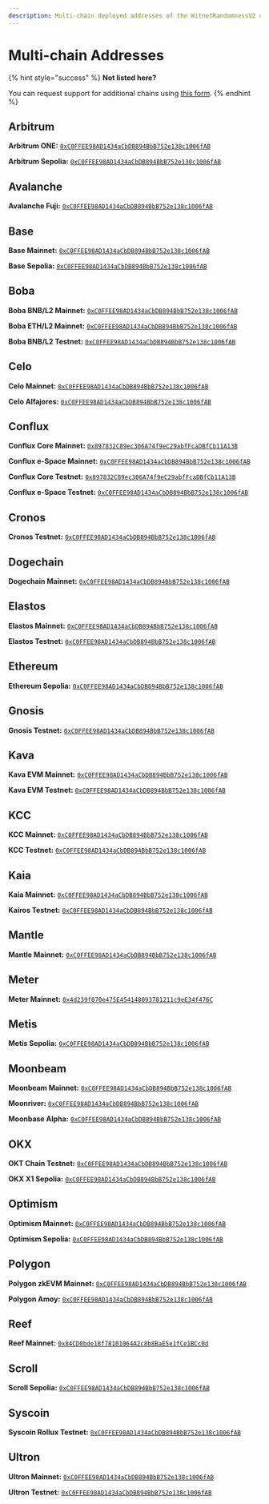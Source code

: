 ```yaml
---
description: Multi-chain deployed addresses of the WitnetRandomnessV2 contract.
---
```


# Multi-chain Addresses

{% hint style="success" %}
**Not listed here?**

You can request support for additional chains using [this form](https://tally.so/r/wMZDAn).
{% endhint %}

## Arbitrum

**Arbitrum ONE:** [`0xC0FFEE98AD1434aCbDB894BbB752e138c1006fAB`](https://arbiscan.io/address/0xC0FFEE98AD1434aCbDB894BbB752e138c1006fAB)

**Arbitrum Sepolia:** [`0xC0FFEE98AD1434aCbDB894BbB752e138c1006fAB`](https://sepolia.arbiscan.io/address/0xC0FFEE98AD1434aCbDB894BbB752e138c1006fAB)

## Avalanche

**Avalanche Fuji:** [`0xC0FFEE98AD1434aCbDB894BbB752e138c1006fAB`](https://testnet.snowtrace.io/address/0xC0FFEE98AD1434aCbDB894BbB752e138c1006fAB)

## Base

**Base Mainnet:** [`0xC0FFEE98AD1434aCbDB894BbB752e138c1006fAB`](https://basescan.com/address/0xC0FFEE98AD1434aCbDB894BbB752e138c1006fAB)

**Base Sepolia:** [`0xC0FFEE98AD1434aCbDB894BbB752e138c1006fAB`](https://base-sepolia.blockscout.com/0xC0FFEE98AD1434aCbDB894BbB752e138c1006fAB)

## Boba

**Boba BNB/L2 Mainnet:** [`0xC0FFEE98AD1434aCbDB894BbB752e138c1006fAB`](https://bnb.bobascan.com/address/0xC0FFEE98AD1434aCbDB894BbB752e138c1006fAB)

**Boba ETH/L2 Mainnet:** [`0xC0FFEE98AD1434aCbDB894BbB752e138c1006fAB`](https://bobascan.com/address/0xC0FFEE98AD1434aCbDB894BbB752e138c1006fAB)

**Boba BNB/L2 Testnet:** [`0xC0FFEE98AD1434aCbDB894BbB752e138c1006fAB`](https://bnb.testnet.bobascan.com/address/0xC0FFEE98AD1434aCbDB894BbB752e138c1006fAB)

## Celo

**Celo Mainnet:** [`0xC0FFEE98AD1434aCbDB894BbB752e138c1006fAB`](https://explorer.celo.org/address/0xC0FFEE98AD1434aCbDB894BbB752e138c1006fAB)

**Celo Alfajores:** [`0xC0FFEE98AD1434aCbDB894BbB752e138c1006fAB`](https://alfajores.celoscan.io/address/0xC0FFEE98AD1434aCbDB894BbB752e138c1006fAB)

## Conflux

**Conflux Core Mainnet:** [`0x897832C89ec306A74f9eC29abfFcaDBfCb11A13B`](https://confluxscan.io/address/0x897832C89ec306A74f9eC29abfFcaDBfCb11A13B)

**Conflux e-Space Mainnet:** [`0xC0FFEE98AD1434aCbDB894BbB752e138c1006fAB`](https://evm.confluxscan.net/address/0xC0FFEE98AD1434aCbDB894BbB752e138c1006fAB)

**Conflux Core Testnet:** [`0x897832C89ec306A74f9eC29abfFcaDBfCb11A13B`](https://testnet.confluxscan.io/address/0x897832C89ec306A74f9eC29abfFcaDBfCb11A13B)

**Conflux e-Space Testnet:** [`0xC0FFEE98AD1434aCbDB894BbB752e138c1006fAB`](https://evmtestnet.confluxscan.io/address/0xC0FFEE98AD1434aCbDB894BbB752e138c1006fAB)

## Cronos

**Cronos Testnet:** [`0xC0FFEE98AD1434aCbDB894BbB752e138c1006fAB`](https://testnet.cronoscan.com/address/0xC0FFEE98AD1434aCbDB894BbB752e138c1006fAB)

## Dogechain

**Dogechain Mainnet:** [`0xC0FFEE98AD1434aCbDB894BbB752e138c1006fAB`](https://explorer.dogechain.dog/address/0xC0FFEE98AD1434aCbDB894BbB752e138c1006fAB)

## Elastos

**Elastos Mainnet:** [`0xC0FFEE98AD1434aCbDB894BbB752e138c1006fAB`](https://esc.elastos.io/address/0xC0FFEE98AD1434aCbDB894BbB752e138c1006fAB)

**Elastos Testnet:** [`0xC0FFEE98AD1434aCbDB894BbB752e138c1006fAB`](https://esc-testnet.elastos.io/address/0xC0FFEE98AD1434aCbDB894BbB752e138c1006fAB)

## Ethereum

**Ethereum Sepolia:** [`0xC0FFEE98AD1434aCbDB894BbB752e138c1006fAB`](https://sepolia.etherscan.io/address/0xC0FFEE98AD1434aCbDB894BbB752e138c1006fAB)

## Gnosis

**Gnosis Testnet:** [`0xC0FFEE98AD1434aCbDB894BbB752e138c1006fAB`](https://blockscout.com/gnosis/chiado/address/0xC0FFEE98AD1434aCbDB894BbB752e138c1006fAB)

## Kava

**Kava EVM Mainnet:** [`0xC0FFEE98AD1434aCbDB894BbB752e138c1006fAB`](https://explorer.kava.io/address/0xC0FFEE98AD1434aCbDB894BbB752e138c1006fAB)

**Kava EVM Testnet:** [`0xC0FFEE98AD1434aCbDB894BbB752e138c1006fAB`](https://explorer.testnet.kava.io/address/0xC0FFEE98AD1434aCbDB894BbB752e138c1006fAB)

## KCC

**KCC Mainnet:** [`0xC0FFEE98AD1434aCbDB894BbB752e138c1006fAB`](https://scan.kcc.io/address/0xC0FFEE98AD1434aCbDB894BbB752e138c1006fAB)

**KCC Testnet:** [`0xC0FFEE98AD1434aCbDB894BbB752e138c1006fAB`](https://scan-testnet.kcc.network/address/0xC0FFEE98AD1434aCbDB894BbB752e138c1006fAB)

## Kaia

**Kaia Mainnet:** [`0xC0FFEE98AD1434aCbDB894BbB752e138c1006fAB`](https://kaiascan.io/account/0xC0FFEE98AD1434aCbDB894BbB752e138c1006fAB)

**Kairos Testnet:** [`0xC0FFEE98AD1434aCbDB894BbB752e138c1006fAB`](https://kairos.kaiascan.io/account/0xC0FFEE98AD1434aCbDB894BbB752e138c1006fAB)

## Mantle

**Mantle Mainnet:** [`0xC0FFEE98AD1434aCbDB894BbB752e138c1006fAB`](https://explorer.mantle.xyz/address/0xC0FFEE98AD1434aCbDB894BbB752e138c1006fAB)

## Meter

**Meter Mainnet:** [`0x4d239f070e475E454148093781211c9eE34f476C`](https://scan.meter.io/address/0x4d239f070e475E454148093781211c9eE34f476C)

## Metis

**Metis Sepolia:** [`0xC0FFEE98AD1434aCbDB894BbB752e138c1006fAB`](https://sepolia-explorer.metisdevops.link/address/0xC0FFEE98AD1434aCbDB894BbB752e138c1006fAB)

## Moonbeam

**Moonbeam Mainnet:** [`0xC0FFEE98AD1434aCbDB894BbB752e138c1006fAB`](https://moonscan.io/address/0xC0FFEE98AD1434aCbDB894BbB752e138c1006fAB)

**Moonriver:** [`0xC0FFEE98AD1434aCbDB894BbB752e138c1006fAB`](https://moonriver.moonscan.io/address/0xC0FFEE98AD1434aCbDB894BbB752e138c1006fAB)

**Moonbase Alpha:** [`0xC0FFEE98AD1434aCbDB894BbB752e138c1006fAB`](https://moonbase.moonscan.io/address/0xC0FFEE98AD1434aCbDB894BbB752e138c1006fAB)

## OKX

**OKT Chain Testnet:** [`0xC0FFEE98AD1434aCbDB894BbB752e138c1006fAB`](https://www.oklink.com/en/oktc-test/address/0xC0FFEE98AD1434aCbDB894BbB752e138c1006fAB)

**OKX X1 Sepolia:** [`0xC0FFEE98AD1434aCbDB894BbB752e138c1006fAB`](https://www.okx.com/web3/explorer/xlayer-test/address/0xC0FFEE98AD1434aCbDB894BbB752e138c1006fAB)

## Optimism

**Optimism Mainnet:** [`0xC0FFEE98AD1434aCbDB894BbB752e138c1006fAB`](https://optimistic.etherscan.io/address/0xC0FFEE98AD1434aCbDB894BbB752e138c1006fAB)

**Optimism Sepolia:** [`0xC0FFEE98AD1434aCbDB894BbB752e138c1006fAB`](https://sepolia-optimism.etherscan.io/address/0xC0FFEE98AD1434aCbDB894BbB752e138c1006fAB)

## Polygon

**Polygon zkEVM Mainnet:** [`0xC0FFEE98AD1434aCbDB894BbB752e138c1006fAB`](https://zkevm.polygonscan.com/address/0xC0FFEE98AD1434aCbDB894BbB752e138c1006fAB)

**Polygon Amoy:** [`0xC0FFEE98AD1434aCbDB894BbB752e138c1006fAB`](https://amoy.polygonscan.com/address/0xC0FFEE98AD1434aCbDB894BbB752e138c1006fAB)

## Reef

**Reef Mainnet:** [`0x84CD0bde18f78101064A2c8b8BaE5e1fCe1BCc0d`](https://reefscan.com/contract/0x84CD0bde18f78101064A2c8b8BaE5e1fCe1BCc0d)

## Scroll

**Scroll Sepolia:** [`0xC0FFEE98AD1434aCbDB894BbB752e138c1006fAB`](https://sepolia.etherscan.io/0xC0FFEE98AD1434aCbDB894BbB752e138c1006fAB)

## Syscoin

**Syscoin Rollux Testnet:** [`0xC0FFEE98AD1434aCbDB894BbB752e138c1006fAB`](https://rollux.tanenbaum.io/address/0xC0FFEE98AD1434aCbDB894BbB752e138c1006fAB)

## Ultron

**Ultron Mainnet:** [`0xC0FFEE98AD1434aCbDB894BbB752e138c1006fAB`](https://ulxscan.com/address/0xC0FFEE98AD1434aCbDB894BbB752e138c1006fAB)

**Ultron Testnet:** [`0xC0FFEE98AD1434aCbDB894BbB752e138c1006fAB`](https://explorer.ultron-dev.io/address/0xC0FFEE98AD1434aCbDB894BbB752e138c1006fAB)

